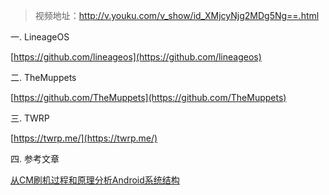 > 视频地址：http://v.youku.com/v_show/id_XMjcyNjg2MDg5Ng==.html

一. LineageOS

[https://github.com/lineageos](https://github.com/lineageos)

二. TheMuppets

[https://github.com/TheMuppets](https://github.com/TheMuppets)

三. TWRP

[https://twrp.me/](https://twrp.me/)

四. 参考文章

[从CM刷机过程和原理分析Android系统结构](http://blog.csdn.net/luoshengyang/article/details/29688041)